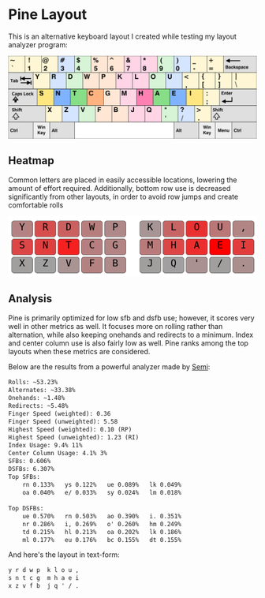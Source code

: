 # Pine Layout

This is an alternative keyboard layout I created while testing my layout analyzer program:

![Pine Layout](KB_US-Pine.svg)

## Heatmap

Common letters are placed in easily accessible locations, lowering the amount of effort required. Additionally, bottom row use is decreased significantly from other layouts, in order to avoid row jumps and create comfortable rolls

![Pine Heatmap](pine-heatmap.png)

## Analysis

Pine is primarily optimized for low sfb and dsfb use; however, it scores very well in other metrics as well.
It focuses more on rolling rather than alternation, while also keeping onehands and redirects to a minimum. Index and center column use is also fairly low as well. Pine ranks among the top layouts when these metrics are considered.

Below are the results from a powerful analyzer made by [Semi](https://github.com/semilin):

```
Rolls: ~53.23%
Alternates: ~33.38%
Onehands: ~1.48%
Redirects: ~5.48%
Finger Speed (weighted): 0.36
Finger Speed (unweighted): 5.58
Highest Speed (weighted): 0.10 (RP)
Highest Speed (unweighted): 1.23 (RI)
Index Usage: 9.4% 11%
Center Column Usage: 4.1% 3%
SFBs: 0.606%
DSFBs: 6.307%
Top SFBs:
	rn 0.133%	ys 0.122%	ue 0.089%	lk 0.049%
	oa 0.040%	e/ 0.033%	sy 0.024%	lm 0.018%

Top DSFBs:
	ue 0.570%	rn 0.503%	ao 0.390%	i. 0.351%
	nr 0.286%	i, 0.269%	o' 0.260%	hm 0.249%
	td 0.215%	hl 0.213%	oa 0.202%	lk 0.186%
	ml 0.177%	eu 0.176%	bc 0.155%	dt 0.155%
```

And here's the layout in text-form:
```
y r d w p  k l o u ,  
s n t c g  m h a e i  
x z v f b  j q ' / . 
```
